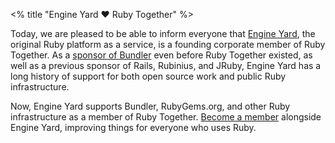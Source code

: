 <% title "Engine Yard ❤️ Ruby Together" %>

Today, we are pleased to be able to inform everyone that [Engine Yard](https://www.engineyard.com), the original Ruby platform as a service, is a founding corporate member of Ruby Together. As a [sponsor of Bundler](https://blog.engineyard.com/2015/engine-yard-sponsors-bundler) even before Ruby Together existed, as well as a previous sponsor of Rails, Rubinius, and JRuby, Engine Yard has a long history of support for both open source work and public Ruby infrastructure.

Now, Engine Yard supports Bundler, RubyGems.org, and other Ruby infrastructure as a member of Ruby Together. [Become a member](<%= join_path %>) alongside Engine Yard, improving things for everyone who uses Ruby.

